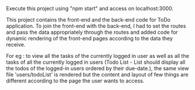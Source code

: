 Execute this project using "npm start" and access on localhost:3000.

This project contains the front-end and the back-end code for ToDo application.
To join the front-end with the back-end, I had to set the routes and pass the data appropriately through the routes and added code for dynamic rendering of the front-end pages according to the data they receive.

For eg : to view all the tasks of the currently logged in user as well as all the tasks of all the currently logged in users (Todo List - List should display all the todos of the logged-in users ordered by their due-date.), the same view file 'users/todoList' is rendered but the content and layout of few things are different according to the page the user wants to access.

